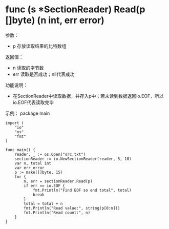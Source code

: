 # func (s *SectionReader) Read(p []byte) (n int, err error)

参数：
- p 存放读取结果的比特数组

返回值：
- n 读取的字节数
- err 读取是否成功；nil代表成功

功能说明：
- 在SectionReader中读取数据，并存入p中；若未读到数据返回io.EOF，所以io.EOF代表读取完毕

示例：
  package main
	
	import (
		"io"
		"os"
		"fmt"
	)
	
	func main() {
		reader, _ := os.Open("src.txt")
		sectionReader := io.NewSectionReader(reader, 5, 10)
		var n, total int
		var err error
		p := make([]byte, 15)
		for {
			n, err = sectionReader.Read(p)
			if err == io.EOF {
				fmt.Println("Find EOF so end total", total)
				break
			}
			total = total + n
			fmt.Println("Read value:", string(p[0:n]))
			fmt.Println("Read count:", n)
		}
	}
